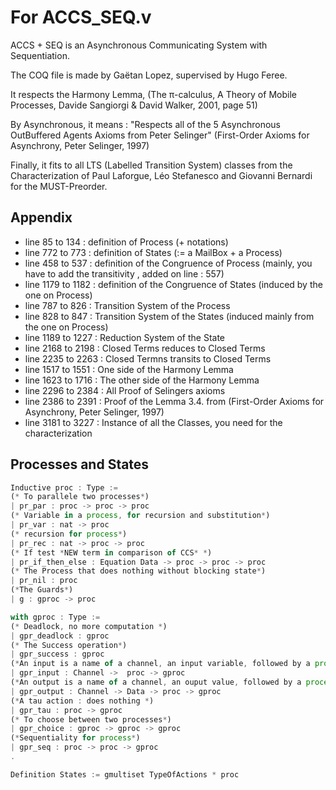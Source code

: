 # For ACCS_SEQ.v

ACCS + SEQ is an Asynchronous Communicating System with Sequentiation.

The COQ file is made by Gaëtan Lopez, supervised by Hugo Feree.

It respects the Harmony Lemma, (The π-calculus, A Theory of Mobile Processes, Davide Sangiorgi & David Walker, 2001, page 51)

By Asynchronous, it means : "Respects all of the 5 Asynchronous OutBuffered Agents Axioms from Peter Selinger" (First-Order Axioms for Asynchrony, Peter Selinger, 1997)

Finally, it fits to all LTS (Labelled Transition System) classes from the Characterization of Paul Laforgue, Léo Stefanesco and Giovanni Bernardi for the MUST-Preorder.


## Appendix



- line 85 to 134 : definition of Process (+ notations)
- line 772 to 773 : definition of States (:= a MailBox + a Process)
- line 458 to 537 : definition of the Congruence of Process (mainly, you have to add the transitivity , added on line : 557)
- line 1179  to 1182 : definition of the Congruence of States (induced by the one on Process)
- line 787 to 826 : Transition System of the Process
- line 828 to 847 : Transition System of the States (induced mainly from the one on Process)
- line 1189 to 1227 : Reduction System of the State
- line 2168 to 2198 : Closed Terms reduces to Closed Terms
- line 2235 to 2263 : Closed Termns transits to Closed Terms
- line 1517 to 1551 : One side of the Harmony Lemma
- line 1623 to 1716 : The other side of the Harmony Lemma
- line 2296 to 2384 : All Proof of Selingers axioms
- line 2386 to 2391 : Proof of the Lemma 3.4. from (First-Order Axioms for Asynchrony, Peter Selinger, 1997)
- line 3181 to 3227 : Instance of all the Classes, you need for the characterization
## Processes and States

```javascript
Inductive proc : Type :=
(* To parallele two processes*)
| pr_par : proc -> proc -> proc
(* Variable in a process, for recursion and substitution*)
| pr_var : nat -> proc
(* recursion for process*)
| pr_rec : nat -> proc -> proc
(* If test *NEW term in comparison of CCS* *)
| pr_if_then_else : Equation Data -> proc -> proc -> proc
(* The Process that does nothing without blocking state*)
| pr_nil : proc
(*The Guards*)
| g : gproc -> proc

with gproc : Type :=
(* Deadlock, no more computation *)
| gpr_deadlock : gproc
(* The Success operation*)
| gpr_success : gproc
(*An input is a name of a channel, an input variable, followed by a process*)
| gpr_input : Channel ->  proc -> gproc
(*An output is a name of a channel, an ouput value, followed by a process*)
| gpr_output : Channel -> Data -> proc -> gproc
(*A tau action : does nothing *)
| gpr_tau : proc -> gproc
(* To choose between two processes*)
| gpr_choice : gproc -> gproc -> gproc
(*Sequentiality for process*)
| gpr_seq : proc -> proc -> gproc
.

Definition States := gmultiset TypeOfActions * proc
```

